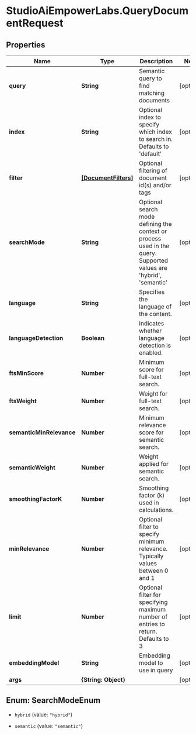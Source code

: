 # StudioAiEmpowerLabs.QueryDocumentRequest

## Properties

Name | Type | Description | Notes
------------ | ------------- | ------------- | -------------
**query** | **String** | Semantic query to find matching documents | [optional] 
**index** | **String** | Optional index to specify which index to search in. Defaults to &#39;default&#39; | [optional] 
**filter** | [**[DocumentFilters]**](DocumentFilters.md) | Optional filtering of document id(s) and/or tags | [optional] 
**searchMode** | **String** | Optional search mode defining the context or process used in the query. Supported values are &#39;hybrid&#39;, &#39;semantic&#39; | [optional] 
**language** | **String** | Specifies the language of the content. | [optional] 
**languageDetection** | **Boolean** | Indicates whether language detection is enabled. | [optional] 
**ftsMinScore** | **Number** | Minimum score for full-text search. | [optional] 
**ftsWeight** | **Number** | Weight for full-text search. | [optional] 
**semanticMinRelevance** | **Number** | Minimum relevance score for semantic search. | [optional] 
**semanticWeight** | **Number** | Weight applied for semantic search. | [optional] 
**smoothingFactorK** | **Number** | Smoothing factor (k) used in calculations. | [optional] 
**minRelevance** | **Number** | Optional filter to specify minimum relevance. Typically values between 0 and 1 | [optional] 
**limit** | **Number** | Optional filter for specifying maximum number of entries to return. Defaults to 3 | [optional] 
**embeddingModel** | **String** | Embedding model to use in query | [optional] 
**args** | **{String: Object}** |  | [optional] 



## Enum: SearchModeEnum


* `hybrid` (value: `"hybrid"`)

* `semantic` (value: `"semantic"`)




